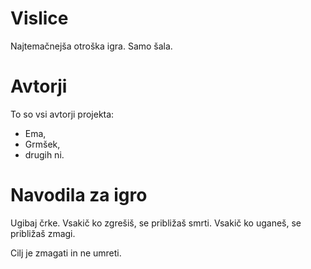 # Vislice

Najtemačnejša otroška igra. Samo šala.

# Avtorji

To so vsi avtorji projekta:

- Ema,
- Grmšek,
- drugih ni.

# Navodila za igro

Ugibaj črke. Vsakič ko zgrešiš, se približaš smrti.
Vsakič ko uganeš, se približaš zmagi.

Cilj je zmagati in ne umreti.